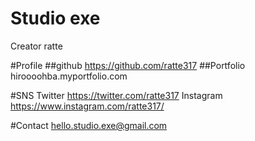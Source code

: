 # Studio exe
 
 Creator
 ratte

#Profile
##github
https://github.com/ratte317
##Portfolio
hiroooohba.myportfolio.com

#SNS
Twitter
https://twitter.com/ratte317
Instagram
https://www.instagram.com/ratte317/


#Contact
hello.studio.exe@gmail.com